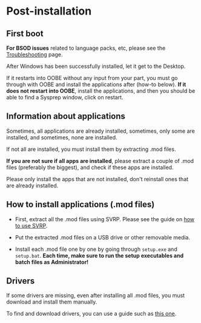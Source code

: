 # Post-installation

## First boot

**For BSOD issues** related to language packs, etc, please see the [Troubleshooting](Troubleshooting.md) page.

After Windows has been successfully installed, let it get to the Desktop. 

If it restarts into OOBE without any input from your part, you must go through with OOBE and install the applications after (how-to below). 
**If it does not restart into OOBE**, install the applications, and then you should be able to find a Sysprep window, click on restart.

## Information about applications

Sometimes, all applications are already installed, sometimes, only some are installed, and sometimes, none are installed.

If not all are installed, you must install them by extracting .mod files.

**If you are not sure if all apps are installed**, please extract a couple of .mod files (preferably the biggest), and check if these apps are installed.

Please only install the apps that are not installed, don't reinstall ones that are already installed.

## How to install applications (.mod files)

* First, extract all the .mod files using SVRP. Please see the guide on [how to use SVRP](How-to-use-SVRP-GUI.md).

* Put the extracted .mod files on a USB drive or other removable media.

* Install each .mod file one by one by going through `setup.exe` and `setup.bat`. **Each time, make sure to run the setup executables and batch files as Administrator!**

## Drivers

If some drivers are missing, even after installing all .mod files, you must download and install them manually. 

To find and download drivers, you can use a guide such as [this one](https://vaiolibrary.com/index.php/Download_drivers_using_sonyvaiodriver.com_and_a_copy_of_ftp.vaio-link.com).
